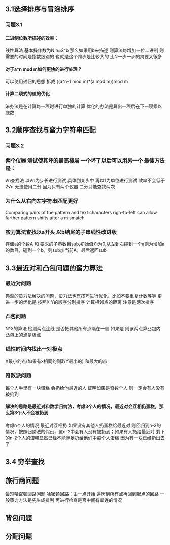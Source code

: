 ## 3.1选择排序与冒泡排序
### 习题3.1
#### 二进制位数所描述的效率：
线性算法 基本操作数为N n≈2^b 那么如果用b来描述 则算法每增加一位二进制 则需要的时间是指数级别的
也就是这个跨步是比较大的 比N一步一步的跨要大很多
#### 对于a^n mod m如何更快的进行处理？
可以使用递归的思想 拆成 ((a^n-1 mod m)*(a mod m))mod m
#### 计算二项式的值的优化
笨办法是在计算每一项时进行单独的计算 优化的办法是算出一项后在下一项乘以底数

## 3.2顺序查找与蛮力字符串匹配
### 习题3.2
### 两个仪器 测试使其坏的最高楼层 一个坏了以后可以用另一个 最佳方法是：
√n查找法 以√n为步长进行测试 具体到某步中 再以1为单位进行测试 效率不会低于2√n 无法使用二分 因为只有两个仪器 二分只能查找两次
### 为什么从右向左字符串匹配更好
Comparing pairs of the pattern and text characters righ-to-left can allow
farther pattern shifts after a mismatch
### 蛮力算法查找以a开头 以b结尾的子串线性改进版
存储a的个数A 和 要求的子串数目sub,初始值均为0,从左到右碰到一个a则为增加a的数目，碰到一个b，则sub加当前A，最后返回sub

## 3.3最近对和凸包问题的蛮力算法
### 最近对问题
典型的蛮力法解决的问题，蛮力法也有技巧进行优化，比如不要重复计数等等
更进一步的优化是 按照X Y的顺序分别排序 计算相邻点的距离 注意是两次排序 
### 凸包问题
N^3的算法 检测两点连线 是否把其他所有点隔在一侧 如果是 则该两点算凸包内 凸包上的点是极点
### 线性时间内找出一对极点
X最小的点(如果有x相同的则取Y最小的) 和最大的点
### 奇数派问题
每个人手里有一块蛋糕 会扔给他最近的人 证明如果是奇数个人 则一定会有人没有被扔到
#### 解决的思路是最近对和数学归纳法，考虑3个人的情况，最近对会互相仍蛋糕，那么第3个人不会被扔到
考虑n个人的情况 最近对互相扔 如果没有其他人扔蛋糕给最近对 则回归到n-2的情况，按照归纳法的假设，这n-2中会有人没有被扔到；如果有人扔给最近对 剩下的n-2个人的蛋糕显然已经不能满足扔给他们中每个人蛋糕 因为有一块已经扔出去了
## 3.4 穷举查找
## 旅行商问题
最短哈密顿回路问题 哈密顿回路：由一点开始 遍历到所有点再回到起点的回路 一般蛮力方法是先生成排列 再进行检查是否中间有断连的情况
## 背包问题
## 分配问题
